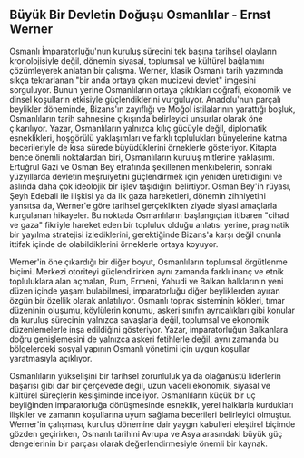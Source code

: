 ## Büyük Bir Devletin Doğuşu Osmanlılar - Ernst Werner

Osmanlı İmparatorluğu'nun kuruluş sürecini tek başına tarihsel olayların kronolojisiyle değil, dönemin siyasal, toplumsal ve kültürel bağlamını çözümleyerek anlatan bir çalışma. Werner, klasik Osmanlı tarih yazımında sıkça tekrarlanan "bir anda ortaya çıkan mucizevi devlet" imgesini sorguluyor. Bunun yerine Osmanlıların ortaya çıktıkları coğrafi, ekonomik ve dinsel koşulların etkisiyle güçlendiklerini vurguluyor. Anadolu'nun parçalı beylikler döneminde, Bizans'ın zayıflığı ve Moğol istilalarının yarattığı boşluk, Osmanlıların tarih sahnesine çıkışında belirleyici unsurlar olarak öne çıkarılıyor. Yazar, Osmanlıların yalnızca kılıç gücüyle değil, diplomatik esneklikleri, hoşgörülü yaklaşımları ve farklı toplulukları bünyelerine katma becerileriyle de kısa sürede büyüdüklerini örneklerle gösteriyor. Kitapta bence önemli noktalardan biri, Osmanlıların kuruluş mitlerine yaklaşımı. Ertuğrul Gazi ve Osman Bey etrafında şekillenen menkıbelerin, sonraki yüzyıllarda devletin meşruiyetini güçlendirmek için yeniden üretildiğini ve aslında daha çok ideolojik bir işlev taşıdığını belirtiyor. Osman Bey'in rüyası, Şeyh Edebali ile ilişkisi ya da ilk gaza hareketleri, dönemin zihniyetini yansıtsa da, Werner'e göre tarihsel gerçeklikten ziyade siyasi amaçlarla kurgulanan hikayeler. Bu noktada Osmanlıların başlangıçtan itibaren "cihad ve gaza" fikriyle hareket eden bir topluluk olduğu anlatısı yerine, pragmatik bir yayılma stratejisi izlediklerini, gerektiğinde Bizans'a karşı değil onunla ittifak içinde de olabildiklerini örneklerle ortaya koyuyor.

Werner'in öne çıkardığı bir diğer boyut, Osmanlıların toplumsal örgütlenme biçimi. Merkezi otoriteyi güçlendirirken aynı zamanda farklı inanç ve etnik topluluklara alan açmaları, Rum, Ermeni, Yahudi ve Balkan halklarının yeni düzen içinde yaşam bulabilmesi, imparatorluğu diğer beyliklerden ayıran özgün bir özellik olarak anlatılıyor. Osmanlı toprak sisteminin kökleri, tımar düzeninin oluşumu, köylülerin konumu, askeri sınıfın ayrıcalıkları gibi konular da kuruluş sürecinin yalnızca savaşlarla değil, toplumsal ve ekonomik düzenlemelerle inşa edildiğini gösteriyor. Yazar, imparatorluğun Balkanlara doğru genişlemesini de yalnızca askeri fetihlerle değil, aynı zamanda bu bölgelerdeki sosyal yapının Osmanlı yönetimi için uygun koşullar yaratmasıyla açıklıyor.

Osmanlıların yükselişini bir tarihsel zorunluluk ya da olağanüstü liderlerin başarısı gibi dar bir çerçevede değil, uzun vadeli ekonomik, siyasal ve kültürel süreçlerin kesişiminde inceliyor. Osmanlıların küçük bir uç beyliğinden imparatorluğa dönüşmesinde esneklik, yerel halklarla kurdukları ilişkiler ve zamanın koşullarına uyum sağlama becerileri belirleyici olmuştur. Werner'in çalışması, kuruluş dönemine dair yaygın kabulleri eleştirel biçimde gözden geçirirken, Osmanlı tarihini Avrupa ve Asya arasındaki büyük güç dengelerinin bir parçası olarak değerlendirmesiyle önemli bir kaynak.